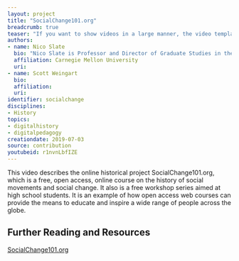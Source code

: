 ```yaml
---
layout: project
title: "SocialChange101.org"
breadcrumb: true
teaser: "If you want to show videos in a large manner, the video template is the right choice."
authors: 
- name: Nico Slate
  bio: "Nico Slate is Professor and Director of Graduate Studies in the Department of History at Carnegie Mellon University. His research and teaching focus on the history of social movements in the United States and India. He is the author of four books: *Lord Cornwallis Is Dead: The Struggle for Democracy in the United States and India* (Harvard University Press in 2019); *Gandhi’s Search for the Perfect Diet: Eating with the World in Mind* (University of Washington Press, 2019); *The Prism of Race: W.E.B. Du Bois, Langston Hughes, Paul Robeson and the Colored World of Cedric Dover* (Palgrave Macmillan, 2014); and *Colored Cosmopolitanism: The Shared Struggle for Freedom in the United States and India* (Harvard University Press, 2012)."
  affiliation: Carnegie Mellon University
  uri:
- name: Scott Weingart
  bio:
  affiliation:
  uri:
identifier: socialchange
disciplines: 
- History
topics:
- digitalhistory
- digitalpedagogy
creationdate: 2019-07-03
source: contribution
youtubeid: r1nvnLbfIZE
---
```




This video describes the online historical project SocialChange101.org, which is a free, open access, online course on the history of social movements and social change. It also is a free workshop series aimed at high school students. It is an example of how open access web courses can provide the means to educate and inspire a wide range of people across the globe.

## Further Reading and Resources

[SocialChange101.org](http://socialchange101.org/)
